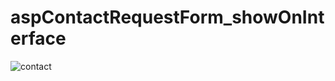 # aspContactRequestForm_showOnInterface

![contact](https://github.com/phoenixZ123/aspContactRequestForm_showOnInterface/assets/116957512/4ff0cced-cafc-4804-9074-c373f1447a76)
